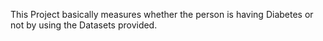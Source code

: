 This Project basically measures whether the person is having Diabetes or not by using the Datasets provided.
